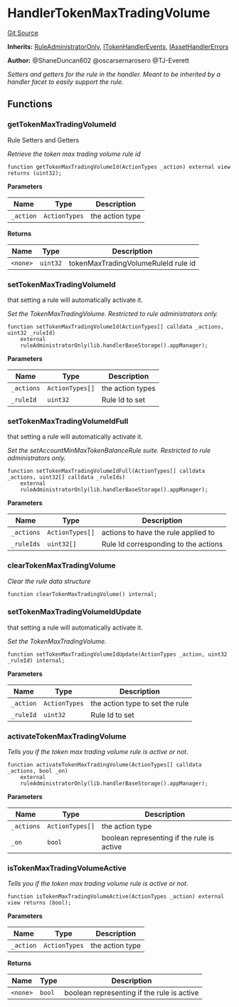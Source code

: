 # HandlerTokenMaxTradingVolume
[Git Source](https://github.com/thrackle-io/tron/blob/12b8f8795779c791ed3113763e21492860614b51/src/client/token/handler/ruleContracts/HandlerTokenMaxTradingVolume.sol)

**Inherits:**
[RuleAdministratorOnly](/src/protocol/economic/RuleAdministratorOnly.sol/contract.RuleAdministratorOnly.md), [ITokenHandlerEvents](/src/common/IEvents.sol/interface.ITokenHandlerEvents.md), [IAssetHandlerErrors](/src/common/IErrors.sol/interface.IAssetHandlerErrors.md)

**Author:**
@ShaneDuncan602 @oscarsernarosero @TJ-Everett

*Setters and getters for the rule in the handler. Meant to be inherited by a handler
facet to easily support the rule.*


## Functions
### getTokenMaxTradingVolumeId

Rule Setters and Getters

*Retrieve the token max trading volume rule id*


```solidity
function getTokenMaxTradingVolumeId(ActionTypes _action) external view returns (uint32);
```
**Parameters**

|Name|Type|Description|
|----|----|-----------|
|`_action`|`ActionTypes`|the action type|

**Returns**

|Name|Type|Description|
|----|----|-----------|
|`<none>`|`uint32`|tokenMaxTradingVolumeRuleId rule id|


### setTokenMaxTradingVolumeId

that setting a rule will automatically activate it.

*Set the TokenMaxTradingVolume. Restricted to rule administrators only.*


```solidity
function setTokenMaxTradingVolumeId(ActionTypes[] calldata _actions, uint32 _ruleId)
    external
    ruleAdministratorOnly(lib.handlerBaseStorage().appManager);
```
**Parameters**

|Name|Type|Description|
|----|----|-----------|
|`_actions`|`ActionTypes[]`|the action types|
|`_ruleId`|`uint32`|Rule Id to set|


### setTokenMaxTradingVolumeIdFull

that setting a rule will automatically activate it.

*Set the setAccountMinMaxTokenBalanceRule suite. Restricted to rule administrators only.*


```solidity
function setTokenMaxTradingVolumeIdFull(ActionTypes[] calldata _actions, uint32[] calldata _ruleIds)
    external
    ruleAdministratorOnly(lib.handlerBaseStorage().appManager);
```
**Parameters**

|Name|Type|Description|
|----|----|-----------|
|`_actions`|`ActionTypes[]`|actions to have the rule applied to|
|`_ruleIds`|`uint32[]`|Rule Id corresponding to the actions|


### clearTokenMaxTradingVolume

*Clear the rule data structure*


```solidity
function clearTokenMaxTradingVolume() internal;
```

### setTokenMaxTradingVolumeIdUpdate

that setting a rule will automatically activate it.

*Set the TokenMaxTradingVolume.*


```solidity
function setTokenMaxTradingVolumeIdUpdate(ActionTypes _action, uint32 _ruleId) internal;
```
**Parameters**

|Name|Type|Description|
|----|----|-----------|
|`_action`|`ActionTypes`|the action type to set the rule|
|`_ruleId`|`uint32`|Rule Id to set|


### activateTokenMaxTradingVolume

*Tells you if the token max trading volume rule is active or not.*


```solidity
function activateTokenMaxTradingVolume(ActionTypes[] calldata _actions, bool _on)
    external
    ruleAdministratorOnly(lib.handlerBaseStorage().appManager);
```
**Parameters**

|Name|Type|Description|
|----|----|-----------|
|`_actions`|`ActionTypes[]`|the action type|
|`_on`|`bool`|boolean representing if the rule is active|


### isTokenMaxTradingVolumeActive

*Tells you if the token max trading volume rule is active or not.*


```solidity
function isTokenMaxTradingVolumeActive(ActionTypes _action) external view returns (bool);
```
**Parameters**

|Name|Type|Description|
|----|----|-----------|
|`_action`|`ActionTypes`|the action type|

**Returns**

|Name|Type|Description|
|----|----|-----------|
|`<none>`|`bool`|boolean representing if the rule is active|


